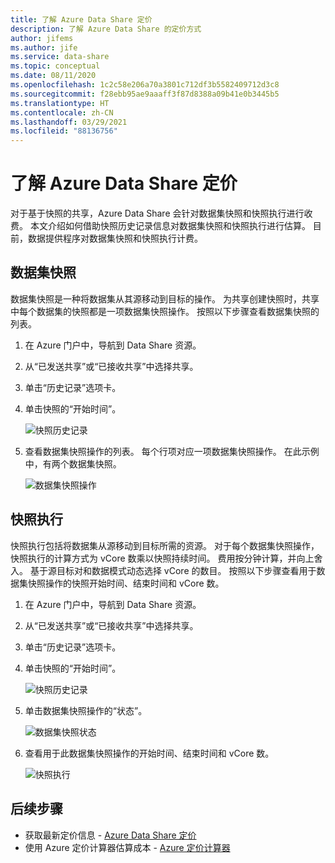 ```yaml
---
title: 了解 Azure Data Share 定价
description: 了解 Azure Data Share 的定价方式
author: jifems
ms.author: jife
ms.service: data-share
ms.topic: conceptual
ms.date: 08/11/2020
ms.openlocfilehash: 1c2c58e206a70a3801c712df3b5582409712d3c8
ms.sourcegitcommit: f28ebb95ae9aaaff3f87d8388a09b41e0b3445b5
ms.translationtype: HT
ms.contentlocale: zh-CN
ms.lasthandoff: 03/29/2021
ms.locfileid: "88136756"
---
```

# <a name="understand-azure-data-share-pricing"></a>了解 Azure Data Share 定价

对于基于快照的共享，Azure Data Share 会针对数据集快照和快照执行进行收费。 本文介绍如何借助快照历史记录信息对数据集快照和快照执行进行估算。 目前，数据提供程序对数据集快照和快照执行计费。

## <a name="dataset-snapshot"></a>数据集快照

数据集快照是一种将数据集从其源移动到目标的操作。 为共享创建快照时，共享中每个数据集的快照都是一项数据集快照操作。 按照以下步骤查看数据集快照的列表。 

1. 在 Azure 门户中，导航到 Data Share 资源。

1. 从“已发送共享”或“已接收共享”中选择共享。

1. 单击“历史记录”选项卡。

1. 单击快照的“开始时间”。
 
    ![快照历史记录](./media/concepts/concepts-pricing/pricing-snapshot-history.png "快照历史记录") 

1. 查看数据集快照操作的列表。 每个行项对应一项数据集快照操作。 在此示例中，有两个数据集快照。

    ![数据集快照操作](./media/concepts/concepts-pricing/pricing-dataset-snapshot.png "数据集快照操作")

## <a name="snapshot-execution"></a>快照执行

快照执行包括将数据集从源移动到目标所需的资源。 对于每个数据集快照操作，快照执行的计算方式为 vCore 数乘以快照持续时间。 费用按分钟计算，并向上舍入。 基于源目标对和数据模式动态选择 vCore 的数目。 按照以下步骤查看用于数据集快照操作的快照开始时间、结束时间和 vCore 数。

1. 在 Azure 门户中，导航到 Data Share 资源。

1. 从“已发送共享”或“已接收共享”中选择共享。

1. 单击“历史记录”选项卡。

1. 单击快照的“开始时间”。

    ![快照历史记录](./media/concepts/concepts-pricing/pricing-snapshot-history.png "快照历史记录") 

1. 单击数据集快照操作的“状态”。

    ![数据集快照状态](./media/concepts/concepts-pricing/pricing-snapshot-status.png "数据集快照状态")

1. 查看用于此数据集快照操作的开始时间、结束时间和 vCore 数。 

    ![快照执行](./media/concepts/concepts-pricing/pricing-snapshot-execution.png "快照执行")

## <a name="next-steps"></a>后续步骤

- 获取最新定价信息 - [Azure Data Share 定价](https://azure.microsoft.com/pricing/details/data-share/)
- 使用 Azure 定价计算器估算成本 - [Azure 定价计算器](https://azure.microsoft.com/pricing/calculator/)
